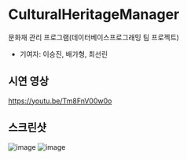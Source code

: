 # CulturalHeritageManager
문화재 관리 프로그램(데이터베이스프로그래밍 팀 프로젝트)
- 기여자: 이승진, 배가형, 최선린

## 시연 영상
https://youtu.be/Tm8FnV00w0o

## 스크린샷
![image](https://user-images.githubusercontent.com/91407433/204981748-4e555897-0518-4048-8ea3-b36677047d3d.png)
![image](https://user-images.githubusercontent.com/91407433/204981773-30104198-9edf-4ad4-8151-084b2e366f9e.png)
